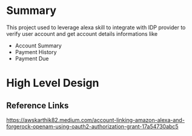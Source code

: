 # Summary

This project used to leverage alexa skill to integrate with IDP provider to verify user account and get account details informations like
 - Account Summary
 - Payment History
 - Payment Due

# High Level Design




## Reference Links
https://awskarthik82.medium.com/account-linking-amazon-alexa-and-forgerock-openam-using-oauth2-authorization-grant-17a54730abc5
